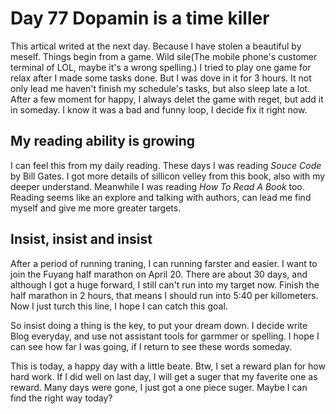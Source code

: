# Day 77 Dopamin is a time killer
This artical writed at the next day. Because I have stolen a beautiful by meself.
Things begin from a game. Wild sile(The mobile phone's customer terminal of LOL, maybe it's a wrong spelling.)
I tried to play one game for relax after I made some tasks done.
But I was dove in it for 3 hours. It not only lead me haven't finish my schedule's tasks, but also sleep late a lot.
After a few moment for happy, I always delet the game with reget, but add it in someday.
I know it was a bad and funny loop, I decide fix it right now.

## My reading ability is growing
I can feel this from my daily reading. 
These days I was reading *Souce Code* by Bill Gates.
I got more details of sillicon velley from this book, also with my deeper understand.
Meanwhile I was reading *How To Read A Book* too.
Reading seems like an explore and talking with authors, can lead me find myself and give me more greater targets.

## Insist, insist and insist
After a period of running traning, I can running farster and easier.
I want to join the Fuyang half marathon on April 20.
There are about 30 days, and although I got a huge forward, I still can't run into my target now.
Finish the half marathon in 2 hours, that means I should run into 5:40 per killometers.
Now I just turch this line, I hope I can catch this goal.

So insist doing a thing is the key, to put your dream down.
I decide write Blog everyday, and use not assistant tools for garmmer or spelling.
I hope I can see how far I was going, if I return to see these words someday.

This is today, a happy day with a little beate.
Btw, I set a reward plan for how hard work.
If I did well on last day, I will get a suger that my faverite one as reward.
Many days were gone, I just got a one piece suger.
Maybe I can find the right way today?
